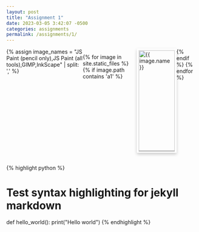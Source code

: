 ```yaml
---
layout: post
title: "Assignment 1"
date: 2023-03-05 3:42:07 -0500
categories: assignments
permalink: /assignments/1/
---
```


<style type="text/css">
  .card {
    /* Add shadows to create the "card" effect */
    box-shadow: 0 4px 8px 0 rgba(0, 0, 0, 0.2);
    transition: 0.3s;
  }

  /* On mouse-over, add a deeper shadow */
  .card:hover {
    box-shadow: 0 8px 16px 0 rgba(0, 0, 0, 0.2);
  }

  /* Add some padding inside the card container */
  .container {
    border-top: solid 1px grey;
    padding: 2px 16px;
  }

  .row {
    display: flex;
  }

  .column {
    flex: 20%;
    padding: 5px;
  }

  /* Responsive layout - makes the columns stack on top of each other instead of next to each other */
  @media screen and (max-width: 500px) {
    .column {
      width: 100%;
    }
  }
</style>

<div class="row">
{% assign image_names = "JS Paint (pencil only),JS Paint (all tools),GIMP,InkScape" | split: ',' %}

{% for image in site.static_files %}
  {% if image.path contains 'a1' %}
    <div class="card column" style="width:300px">
      <a href="/assignments/1/p{{ forloop.index }}/">
        <img src="{{ image.path }}" alt="{{ image.name }}" width="100%">
      </a>
      <div class="container">
        <h4><b>Portrait {{ forloop.index }}</b></h4>
        <p>{{ image_names[forloop.index0] }}</p>
      </div>
    </div>
  {% endif %}
{% endfor %}
</div>

<br>

{% highlight python %}
# Test syntax highlighting for jekyll markdown
def hello_world():
    print("Hello world")
{% endhighlight %}

[link-one]: https://jekyllrb.com/docs/home
[link-two]: https://github.com/jekyll/jekyll
